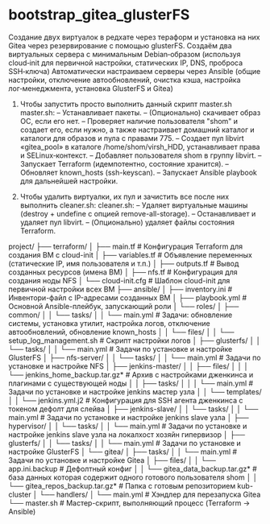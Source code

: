 # bootstrap_gitea_glusterFS
Cоздание двух виртуалок в редхате через тераформ и установка на них Gitea 
через резервирование с помощью glusterFS. 
Создаём два виртуальных сервера с минимальным Debian‑образом 
(используя cloud‑init для первичной настройки, статических IP, DNS, проброса SSH‑ключа)
Автоматически настраиваем серверы через Ansible 
(общие настройки, отключение автообновлений, очистка кэша, настройка лог‑менеджмента, 
установка GlusterFS и Gitea)

1. Чтобы запустить просто выполнить данный скрипт master.sh
master.sh:
– Устанавливает пакеты.
– (Опционально) скачивает образ ОС, если его нет.
– Проверяет наличие пользователя "shom" и создает его, если нужно, а также настраивает домашний каталог и каталоги для образов и пула с правами 775.
– Создает пул libvirt «gitea_pool» в каталоге /home/shom/virsh_HDD, устанавливает права и SELinux‑контекст.
– Добавляет пользователя shom в группу libvirt.
– Запускает Terraform (идемпотентно, состояние хранится).
– Обновляет known_hosts (ssh-keyscan).
– Запускает Ansible playbook для дальнейшей настройки.

2. Чтобы удалить виртуалки, их пул и зачистить все после них выполнить cleaner.sh:
cleaner.sh:
– Удаляет виртуальные машины (destroy + undefine с опцией remove-all-storage).
– Останавливает и удаляет пул libvirt.
– (Опционально) удаляет файлы состояния Terraform.


project/
├── terraform/
│   ├── main.tf            # Конфигурация Terraform для создания ВМ с cloud-init
│   ├── variables.tf       # Объявление переменных (статические IP, имя пользователя и т.п.)
│   ├── outputs.tf         # Вывод созданных ресурсов (имена ВМ)
│   ├── nfs.tf             # Конфигурация для создания ноды NFS
│   └── cloud-init.cfg     # Шаблон cloud-init для первичной настройки всех ВМ
├── ansible/
│   ├── inventory.ini      # Инвентори-файл с IP-адресами созданных ВМ
│   ├── playbook.yml       # Основной Ansible-плейбук, запускающий роли
│   └── roles/
│        ├── common/
│        │    └── tasks/
│        │         └── main.yml         # Задачи: обновление системы, установка утилит, настройка логов, отключение автообновлений, обновление known_hosts
│        │    └── files/
│        │         └── setup_log_management.sh  # Скрипт настройки логов
│        ├── glusterfs/
│        │    └── tasks/
│        │         └── main.yml         # Задачи по установке и настройке GlusterFS
│        ├── nfs-server/
│        │    └── tasks/
│        │         └── main.yml         # Задачи по установке и настройке NFS
│        ├── jenkins-master/
│        │    ├── files/
│        │    │     └── jenkins_home_backup.tar.gz*       # Архив с настройками дженкинса и плагинами с существующей ноды
│        │    ├── tasks/
│        │    │     └── main.yml       			 # Задачи по установке и настройке jenkins мастер узла
│        │    └── templates/
│        │         └── jenkins.yml.j2         		 # Конфигурация для SSH агента дженкинса с токеном дефолт для слейва
│        ├── jenkins-slave/
│        │    └── tasks/
│        │         └── main.yml         # Задачи по установке и настройке jenkins slave узла
│        ├── hypervisor/
│        │    └── tasks/
│        │         └── main.yml         # Задачи по установке и настройке jenkins slave узла на локалхост хозяйн гипервизор
│        ├── glusterfs/
│        │    └── tasks/
│        │         └── main.yml         # Задачи по установке и настройке GlusterFS
│        └── gitea/
│             ├── tasks/
│             │   └── main.yml         # Задачи по установке и настройке Gitea
│             ├── files/
│             │    └── app.ini.backup             # Дефолтный конфиг
│             │    └── gitea_data_backup.tar.gz*   # база данных которая содержит одного готового пользователя shom
│             │    └── gitea_repos_backup.tar.gz*  # Папка с готовым репозиторием kub-cluster
│             └── handlers/
│                       └── main.yml     # Хэндлер для перезапуска Gitea
└── master.sh             # Мастер-скрипт, выполняющий процесс (Terraform → Ansible)



